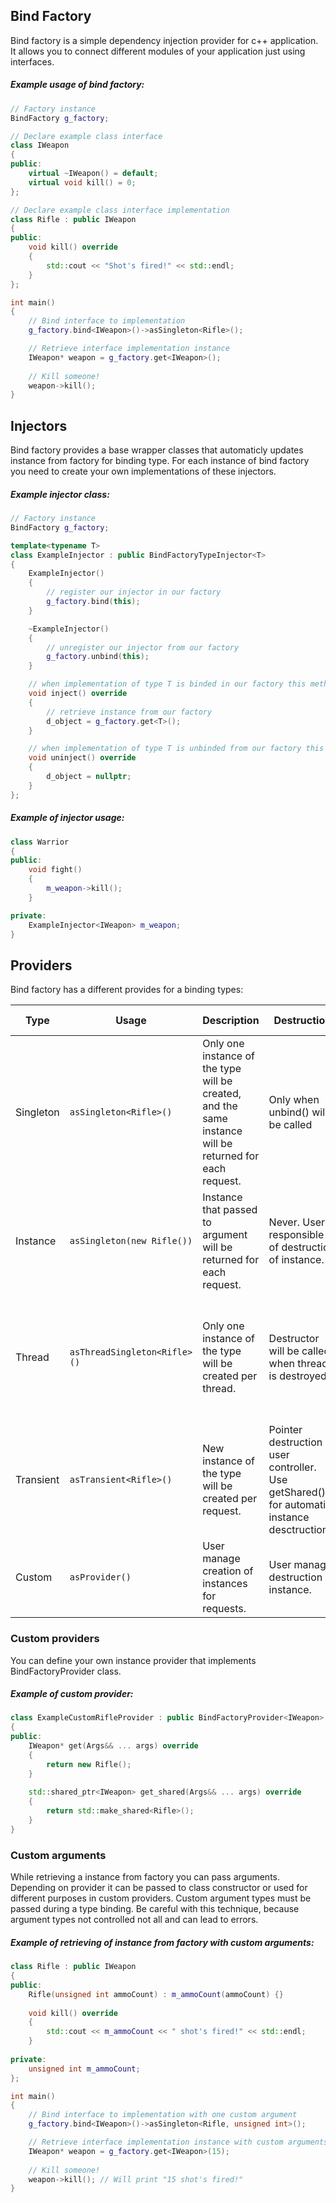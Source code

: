 ## Bind Factory
Bind factory is a simple dependency injection provider for c++ application. It allows you to connect different modules of your application just using interfaces.

##### Example usage of bind factory:
```cpp
// Factory instance
BindFactory g_factory;

// Declare example class interface
class IWeapon
{
public:
    virtual ~IWeapon() = default;
    virtual void kill() = 0;
};

// Declare example class interface implementation
class Rifle : public IWeapon
{
public:
    void kill() override
    {
        std::cout << "Shot's fired!" << std::endl;
    }
};

int main()
{
    // Bind interface to implementation
    g_factory.bind<IWeapon>()->asSingleton<Rifle>();

    // Retrieve interface implementation instance
    IWeapon* weapon = g_factory.get<IWeapon>();
    
    // Kill someone!
    weapon->kill();
}
```

## Injectors
Bind factory provides a base wrapper classes that automaticly updates instance from factory for binding type. For each instance of bind factory you need to create your own implementations of these injectors. 

##### Example injector class:
```cpp
// Factory instance
BindFactory g_factory;

template<typename T>
class ExampleInjector : public BindFactoryTypeInjector<T>
{
    ExampleInjector()
    {
        // register our injector in our factory
        g_factory.bind(this);
    }

    ~ExampleInjector()
    {
        // unregister our injector from our factory
        g_factory.unbind(this);
    }

    // when implementation of type T is binded in our factory this method will be called.
    void inject() override
    {
        // retrieve instance from our factory
        d_object = g_factory.get<T>();
    }

    // when implementation of type T is unbinded from our factory this method will be called.
    void uninject() override
    {
        d_object = nullptr;
    }
};
```

##### Example of injector usage:
```cpp
class Warrior
{
public:
    void fight()
    {
        m_weapon->kill();
    }

private:
    ExampleInjector<IWeapon> m_weapon;
}
```

## Providers
Bind factory has a different provides for a binding types:

| Type | Usage | Description | Destruction | Custom arguments |
| - | - | - | - | - |
| Singleton | `asSingleton<Rifle>()` | Only one instance of the type will be created, and the same instance will be returned for each request. | Only when unbind() will be called | Arguments will be passed once when constructor of class  will be called. |
| Instance | `asSingleton(new Rifle())` | Instance that passed to argument will be returned for each request. | Never. User is responsible of destruction of instance. | No |
| Thread | `asThreadSingleton<Rifle>()` | Only one instance of the type will be created per thread. | Destructor will be called when thread is destroyed. | Arguments will be passed once per thread when constructor of class will be called. |
| Transient | `asTransient<Rifle>()` | New instance of the type will be created per request. | Pointer destruction is user controller. Use getShared() for automatic instance desctructions. | Arguments will be passed each time when constructor of class will be called. |
| Custom | `asProvider()` | User manage creation of instances for requests. |User manage destruction of instance. | Custom arguments completely user controlled. |

### Custom providers
You can define your own instance provider that implements BindFactoryProvider class.

##### Example of custom provider:
``` cpp
class ExampleCustomRifleProvider : public BindFactoryProvider<IWeapon>
{
public:
    IWeapon* get(Args&& ... args) override
    {
        return new Rifle();
    }
    
    std::shared_ptr<IWeapon> get_shared(Args&& ... args) override
    {
        return std::make_shared<Rifle>();
    }
}
```

### Custom arguments
While retrieving a instance from factory you can pass arguments. Depending on provider it can be passed to class constructor or used for different purposes in custom providers. Custom argument types must be passed during a type binding. Be careful with this technique, because argument types not controlled not all and can lead to errors.

##### Example of retrieving of instance from factory with custom arguments:
```cpp
class Rifle : public IWeapon
{
public:
    Rifle(unsigned int ammoCount) : m_ammoCount(ammoCount) {}
    
    void kill() override
    {
        std::cout << m_ammoCount << " shot's fired!" << std::endl;
    }
    
private:
    unsigned int m_ammoCount;
};

int main()
{
    // Bind interface to implementation with one custom argument
    g_factory.bind<IWeapon>()->asSingleton<Rifle, unsigned int>();

    // Retrieve interface implementation instance with custom arguments
    IWeapon* weapon = g_factory.get<IWeapon>(15);
    
    // Kill someone!
    weapon->kill(); // Will print "15 shot's fired!"
}
```